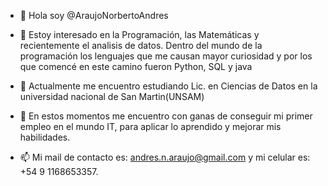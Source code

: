 * 👋 Hola soy @AraujoNorbertoAndres

* 👀 Estoy interesado en la Programación, las Matemáticas y recientemente el analisis de datos. Dentro del mundo de la programación los lenguajes que me causan mayor curiosidad y por los que comencé en este camino fueron Python, SQL y java
  
* 🌱 Actualmente me encuentro estudiando Lic. en Ciencias de Datos en la universidad nacional de San Martin(UNSAM)
  
* 💞️ En estos momentos me encuentro con ganas de conseguir mi primer empleo en el mundo IT, para aplicar lo aprendido y mejorar mis habilidades.
  
* 📫 Mi mail de contacto es: andres.n.araujo@gmail.com y mi celular es: +54 9 1168653357.


<!---
AraujoNorbertoAndres/AraujoNorbertoAndres is a ✨ special ✨ repository because its `README.md` (this file) appears on your GitHub profile.
You can click the Preview link to take a look at your changes.
--->
